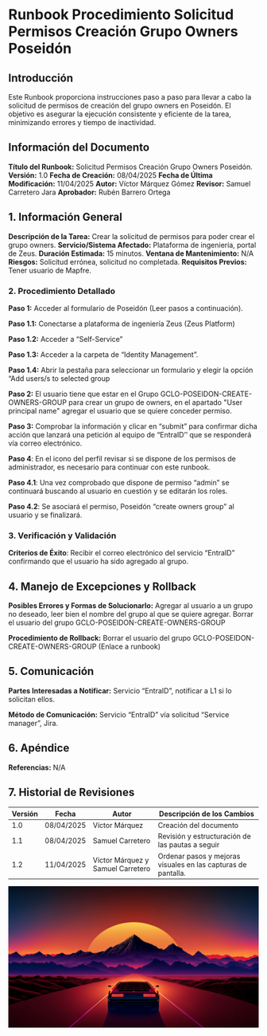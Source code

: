 # Runbook Procedimiento Solicitud Permisos Creación Grupo Owners Poseidón

## Introducción

Este Runbook proporciona instrucciones paso a paso para llevar a cabo la solicitud de permisos de creación del grupo owners en Poseidón. El objetivo es asegurar la ejecución consistente y eficiente de la tarea, minimizando errores y tiempo de inactividad.

## Información del Documento

**Título del Runbook:** Solicitud Permisos Creación Grupo Owners Poseidón.
**Versión:** 1.0
**Fecha de Creación:** 08/04/2025
**Fecha de Última Modificación:** 11/04/2025
**Autor:** Víctor Márquez Gómez
**Revisor:** Samuel Carretero Jara
**Aprobador:** Rubén Barrero Ortega

## 1. Información General

**Descripción de la Tarea:** Crear la solicitud de permisos para poder crear el grupo owners.
**Servicio/Sistema Afectado:** Plataforma de ingeniería, portal de Zeus.
**Duración Estimada:** 15 minutos.
**Ventana de Mantenimiento:** N/A
**Riesgos:** Solicitud errónea, solicitud no completada.
**Requisitos Previos:** Tener usuario de Mapfre.


### **2. Procedimiento Detallado**
**Paso 1:** Acceder al formulario de Poseidón (Leer pasos a continuación). 

**Paso 1.1:** Conectarse a plataforma de ingeniería Zeus (Zeus Platform)  

**Paso 1.2:** Acceder a “Self-Service” 

**Paso 1.3:** Acceder a la carpeta de “Identity Management”.  

**Paso 1.4:** Abrir la pestaña para seleccionar un formulario y elegir la opción “Add users/s to selected group 

**Paso 2:** El usuario tiene que estar en el Grupo GCLO-POSEIDON-CREATE-OWNERS-GROUP para crear un grupo de owners, en el apartado "User principal name" agregar el usuario que se quiere conceder permiso. 

**Paso 3:** Comprobar la información y clicar en “submit” para confirmar dicha acción que lanzará una petición al equipo de “EntraID’’ que se responderá vía correo electrónico. 


**Paso 4**: En el icono del perfil revisar si se dispone de los permisos de administrador, es necesario para continuar con este runbook. 
 
**Paso 4.1**: Una vez comprobado que dispone de permiso “admin” se continuará buscando al usuario en cuestión y se editarán los roles. 

**Paso 4.2**: Se asociará el permiso, Poseidón “create owners group” al usuario y se finalizará.


### **3. Verificación y Validación**

**Criterios de Éxito**: Recibir el correo electrónico del servicio “EntraID” confirmando que el usuario ha sido agregado al grupo. 

## 4. Manejo de Excepciones y Rollback

**Posibles Errores y Formas de Solucionarlo:** Agregar al usuario a un grupo no deseado, leer bien el nombre del grupo al que se quiere agregar. Borrar el usuario del grupo GCLO-POSEIDON-CREATE-OWNERS-GROUP 

**Procedimiento de Rollback:** Borrar el usuario del grupo GCLO-POSEIDON-CREATE-OWNERS-GROUP (Enlace a runbook) 

## 5. Comunicación

**Partes Interesadas a Notificar:** Servicio “EntraID”, notificar a L1 si lo solicitan ellos. 

**Método de Comunicación:** Servicio “EntraID” vía solicitud “Service manager”, Jira. 

## 6. Apéndice

**Referencias:** N/A

## 7. Historial de Revisiones

| Versión | Fecha        | Autor                          | Descripción de los Cambios                                  |
|---------|--------------|--------------------------------|-----------------------------------------------------------|
| 1.0     | 08/04/2025   | Víctor Márquez                 | Creación del documento                                      |
| 1.1     | 08/04/2025   | Samuel Carretero               | Revisión y estructuración de las pautas a seguir           |
| 1.2     | 11/04/2025   | Víctor Márquez y Samuel Carretero | Ordenar pasos y mejoras visuales en las capturas de pantalla. |


![IMG1](
https://github.com/uvedevictorius/test_runbook/blob/main/80swallpaper.jpg)
